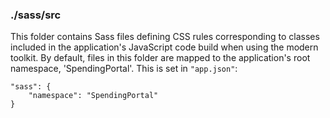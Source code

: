 ### ./sass/src

This folder contains Sass files defining CSS rules corresponding to classes
included in the application's JavaScript code build when using the modern toolkit.
By default, files in this folder are mapped to the application's root namespace, 'SpendingPortal'.
This is set in `"app.json"`:

    "sass": {
        "namespace": "SpendingPortal"
    }